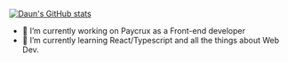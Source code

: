 [![Daun's GitHub stats](https://github-readme-stats.vercel.app/api?username=dkun9039)](https://github.com/dkun9039/github-readme-stats)

- 🔭 I’m currently working on Paycrux as a Front-end developer
- 🌱 I’m currently learning React/Typescript and all the things about Web Dev.

